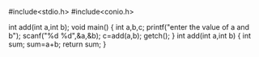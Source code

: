 #include<stdio.h>
#include<conio.h>

int add(int a,int b);
void main()
{
int a,b,c;
printf("enter the value of a and b");
scanf("%d %d",&a,&b);
c=add(a,b);
getch();
}
int add(int a,int b)
{
int sum;
sum=a+b;
return sum;
}
